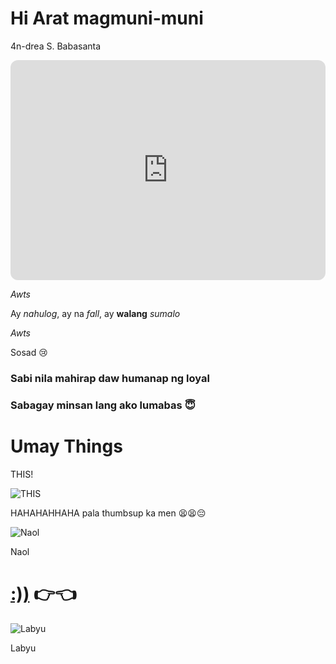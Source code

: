 # Hi Arat magmuni-muni
4n-drea S. Babasanta

<iframe style="border-radius:12px" src="https://open.spotify.com/embed/playlist/7H9ntovYj7r9sKIVcWXFau?utm_source=generator" width="100%" height="352" frameBorder="0" allowfullscreen="" allow="autoplay; clipboard-write; encrypted-media; fullscreen; picture-in-picture" loading="lazy"></iframe>

*Awts*

Ay *nahulog*, ay na *fall*, ay **walang** *sumalo* 
 
*Awts*

Sosad 😢

### Sabi nila mahirap daw humanap ng loyal

### Sabagay minsan lang ako lumabas 😇


# Umay Things

THIS!

![THIS](https://scontent.fmnl25-3.fna.fbcdn.net/v/t1.15752-9/324466434_1249727182638703_8200882232614628371_n.jpg?_nc_cat=106&ccb=1-7&_nc_sid=ae9488&_nc_ohc=0Upj2YUgpr4AX-Yc2hv&_nc_ht=scontent.fmnl25-3.fna&oh=03_AdSA-kDGb1-h5qQB0bxSy98z8zQFnvMu9KSSj3rv8GIzGg&oe=63ED7AED)

HAHAHAHHAHA pala thumbsup ka men :tired_face::tired_face::pensive:

![Naol](https://scontent.fmnl25-4.fna.fbcdn.net/v/t1.15752-9/323113504_728048065261831_247426609623132628_n.jpg?_nc_cat=109&ccb=1-7&_nc_sid=ae9488&_nc_ohc=FA54RpGqVZQAX9VSQQB&_nc_ht=scontent.fmnl25-4.fna&oh=03_AdSutOedAiI4v61nU6jXTW7GC2rd32hHSovl2mW37U1RsA&oe=63ED7ADE)
 
Naol
 
# [:))](https://www.youtube.com/watch?v=dQw4w9WgXcQ) :point_right::point_left:
 
![Labyu](https://scontent.fmnl25-5.fna.fbcdn.net/v/t1.15752-9/313888430_689395485736907_5184354662795142460_n.jpg?_nc_cat=104&ccb=1-7&_nc_sid=ae9488&_nc_ohc=LE80UrmSwd0AX_Q_gEF&_nc_ht=scontent.fmnl25-5.fna&oh=03_AdSyh_WXv7ecwD_LDpMW9-rKDp6hiJRxVyRVfpojzC6w-Q&oe=63ED756F)

Labyu
